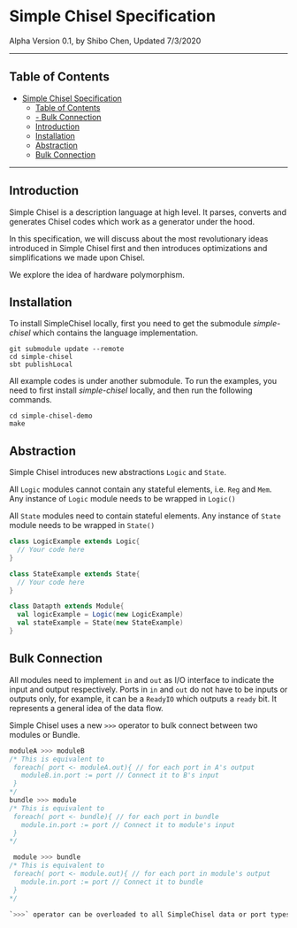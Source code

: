 # Simple Chisel Specification

Alpha Version 0.1, by Shibo Chen, Updated 7/3/2020

---

## Table of Contents

- [Simple Chisel Specification](#simple-chisel-specification)
  - [Table of Contents](#table-of-contents)
  - [- Bulk Connection](#ullibulk-connectionliul)
  - [Introduction](#introduction)
  - [Installation](#installation)
  - [Abstraction](#abstraction)
  - [Bulk Connection](#bulk-connection)
---

## Introduction

Simple Chisel is a description language at high level. It parses, converts and generates Chisel codes which work as a generator under the hood.

In this specification, we will discuss about the most revolutionary ideas introduced in Simple Chisel first and then introduces optimizations and simplifications we made upon Chisel.

We explore the idea of hardware polymorphism.

## Installation
To install SimpleChisel locally, first you need to get the submodule _simple-chisel_ which contains the language implementation.
```shell script
git submodule update --remote
cd simple-chisel
sbt publishLocal
```

All example codes is under another submodule. To run the examples, you need to first install _simple-chisel_ locally, and then run the following commands.
```shell script
cd simple-chisel-demo
make
```
## Abstraction
Simple Chisel introduces new abstractions `Logic` and `State`.

All `Logic` modules cannot contain any stateful elements, i.e. `Reg` and `Mem`. Any instance of `Logic` module needs to
be wrapped in `Logic()`

All `State` modules need to contain stateful elements. Any instance of `State` module needs to
be wrapped in `State()`

```scala
class LogicExample extends Logic{
  // Your code here
}

class StateExample extends State{
  // Your code here
}

class Datapth extends Module{
  val logicExample = Logic(new LogicExample)
  val stateExample = State(new StateExample)
}
```

## Bulk Connection

All modules need to implement `in` and `out` as I/O interface to indicate the input and output respectively. Ports in `in` and `out` do not have to be inputs or outputs only, for example, it can be a `ReadyIO` which outputs a `ready` bit. It represents a general idea of the data flow.

Simple Chisel uses a new `>>>` operator to bulk connect between two modules or Bundle.

```scala
moduleA >>> moduleB
/* This is equivalent to 
 foreach( port <- moduleA.out){ // for each port in A's output 
   moduleB.in.port := port // Connect it to B's input
 }
*/
bundle >>> module
/* This is equivalent to 
 foreach( port <- bundle){ // for each port in bundle
   module.in.port := port // Connect it to module's input
 }
*/

 module >>> bundle
/* This is equivalent to 
 foreach( port <- module.out){ // for each port in module's output 
   module.in.port := port // Connect it to bundle
 }
*/

`>>>` operator can be overloaded to all SimpleChisel data or port types.
```